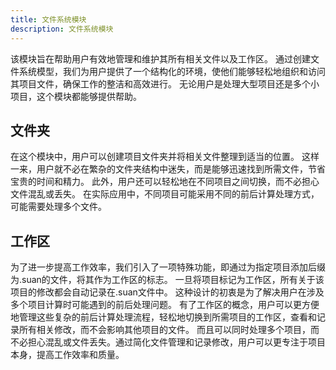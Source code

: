 ```yaml
---
title: 文件系统模块
description: 文件系统模块
---
```

该模块旨在帮助用户有效地管理和维护其所有相关文件以及工作区。
通过创建文件系统模型，我们为用户提供了一个结构化的环境，使他们能够轻松地组织和访问其项目文件，确保工作的整洁和高效进行。
无论用户是处理大型项目还是多个小项目，这个模块都能够提供帮助。
## 文件夹
在这个模块中，用户可以创建项目文件夹并将相关文件整理到适当的位置。
这样一来，用户就不必在繁杂的文件夹结构中迷失，而是能够迅速找到所需文件，节省宝贵的时间和精力。
此外，用户还可以轻松地在不同项目之间切换，而不必担心文件混乱或丢失。
在实际应用中，不同项目可能采用不同的前后计算处理方式，可能需要处理多个文件。
## 工作区
为了进一步提高工作效率，我们引入了一项特殊功能，即通过为指定项目添加后缀为.suan的文件，将其作为工作区的标志。
一旦将项目标记为工作区，所有关于该项目的修改都会自动记录在.suan文件中。
这种设计的初衷是为了解决用户在涉及多个项目计算时可能遇到的前后处理问题。
有了工作区的概念，用户可以更方便地管理这些复杂的前后计算处理流程，轻松地切换到所需项目的工作区，查看和记录所有相关修改，而不会影响其他项目的文件。 而且可以同时处理多个项目，而不必担心混乱或文件丢失。通过简化文件管理和记录修改，用户可以更专注于项目本身，提高工作效率和质量。

